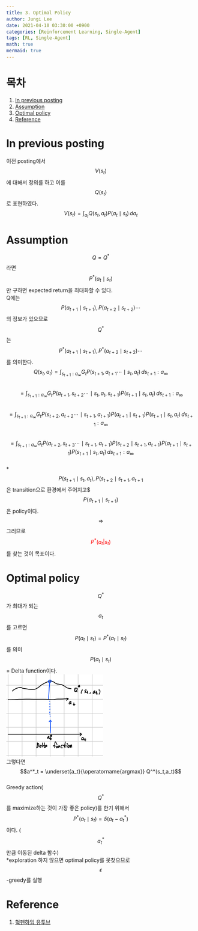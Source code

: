 ```yaml
---
title: 3. Optimal Policy
author: Jungi Lee
date: 2021-04-10 03:30:00 +0900
categories: [Reinforcement Learning, Single-Agent]
tags: [RL, Single-Agent]
math: true
mermaid: true
---
```

# 목차  
1. [In previous posting](#in-previous-posting)  
1. [Assumption](#assumption)  
1. [Optimal policy](#optimal-policy)  
1. [Reference](#reference)

# In previous posting   
이전 posting에서 $$V(s_t)$$에 대해서 정의를 하고 이를 $$Q(s_t)$$로 표현하였다.  
$$V(s_t) = \int_{a_t} Q(s_t,a_t)P(a_t \mid s_t) \, da_t$$  

# Assumption   
$$Q=Q^*$$라면 $$P^*(a_t \mid s_t)$$만 구하면 expected return을 최대화할 수 있다.  
Q에는 $$P(a_{t+1} \mid s_{t+1}), P(a_{t+2} \mid s_{t+2}) \cdots$$의 정보가 있으므로 $$Q^*$$는 $$P^*(a_{t+1} \mid s_{t+1}), P^*(a_{t+2} \mid s_{t+2}) \cdots$$를 의미한다.  
$$Q(s_t,a_t) = \int_{s_{t+1}:a_{\infty}} G_t P(s_{t+1},a_{t+1} \cdots \mid s_t, a_t) \,ds_{t+1}:a_{\infty}$$  
$$= \int_{s_{t+1}:a_{\infty}} G_t P(a_{t+1},s_{t+2} \cdots \mid s_t, a_t,s_{t+1})P(s_{t+1} \mid s_t,a_t) \,ds_{t+1}:a_{\infty}$$  
$$= \int_{s_{t+1}:a_{\infty}} G_t P(s_{t+2},a_{t+2} \cdots \mid s_{t+1},a_{t+1})P(a_{t+1} \mid s_{t+1}) P(s_{t+1} \mid s_t,a_t) \,ds_{t+1}:a_{\infty}$$  
$$= \int_{s_{t+1}:a_{\infty}} G_t P(a_{t+2},s_{t+3} \cdots \mid s_{t+1}, a_{t+1})P(s_{t+2} \mid s_{t+1},a_{t+1}) P(a_{t+1} \mid s_{t+1}) P(s_{t+1} \mid s_t,a_t) \,ds_{t+1}:a_{\infty}$$  
*$$P(s_{t+1} \mid s_t, a_t), P(s_{t+2} \mid s_{t+1}, a_{t+1}$$은 transition으로 환경에서 주어지고$ $$P(a_{t+1} \mid s_{t+1})$$은 policy이다.  
$$\Rightarrow$$ 그러므로 <span style="color:red">$$P^*(a_t|s_t)$$</span>를 찾는 것이 목표이다.

# Optimal policy  
$$Q^*$$가 최대가 되는 $$a_t$$를 고르면 $$P(a_t \mid s_t) = P^*(a_t \mid s_t)$$를 의미  
$$P(a_t \mid s_t)$$= Delta function이다.  
![Figure1][delta function]  
그렇다면 $$a^*_t = \underset{a_t}{\operatorname{argmax}} Q^*(s_t,a_t)$$  
Greedy action($$Q^*$$를 maximize하는 것이 가장 좋은 policy)를 한기 위해서 $$P^*(a_t \mid s_t) = \delta (a_t-a^*_t)$$이다. ($$a^*_t$$만큼 이동된 delta 함수)  
*exploration 하지 않으면 optimal policy를 못찾으므로  $$\epsilon$$-greedy를 실행

# Reference
1. [혁펜하임 유투브][혁펜하임 유투브]

[혁펜하임 유투브]: https://www.youtube.com/watch?v=cvctS4xWSaU&list=PL_iJu012NOxehE8fdF9me4TLfbdv3ZW8g  
[delta function]: /assets/img/Single-agent/delta_function.png
